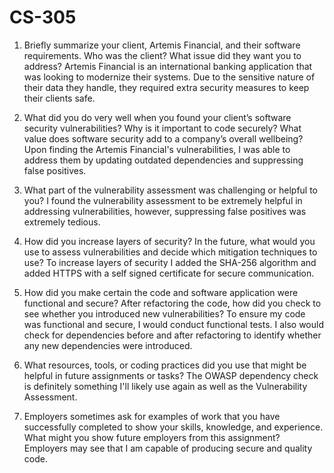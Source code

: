 # CS-305
1. Briefly summarize your client, Artemis Financial, and their software requirements. Who was the client? What issue did they want you to address?
  Artemis Financial is an international banking application that was looking to modernize their systems. Due to the sensitive nature of their data they handle, they required extra security measures to keep their clients safe.

2. What did you do very well when you found your client’s software security vulnerabilities? Why is it important to code securely? What value does software security add to a company’s overall wellbeing?
  Upon finding the Artemis Financial's vulnerabilities, I was able to address them by updating outdated dependencies and suppressing false positives.

3. What part of the vulnerability assessment was challenging or helpful to you?
  I found the vulnerability assessment to be extremely helpful in addressing vulnerabilities, however, suppressing false positives was extremely tedious.
  
4. How did you increase layers of security? In the future, what would you use to assess vulnerabilities and decide which mitigation techniques to use?
  To increase layers of security I added the SHA-256 algorithm and added HTTPS with a self signed certificate for secure communication.
  
5. How did you make certain the code and software application were functional and secure? After refactoring the code, how did you check to see whether you introduced new vulnerabilities?
  To ensure my code was functional and secure, I would conduct functional tests. I also would check for dependencies before and after refactoring to identify whether any new dependencies were introduced.

6. What resources, tools, or coding practices did you use that might be helpful in future assignments or tasks?
  The OWASP dependency check is definitely something I'll likely use again as well as the Vulnerability Assessment. 
  
7. Employers sometimes ask for examples of work that you have successfully completed to show your skills, knowledge, and experience. What might you show future employers from this assignment?
Employers may see that I am capable of producing secure and quality code.
